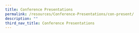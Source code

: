```yaml
---
title: Conference Presentations
permalink: /resources/Conference-Presentations/con-present/
description: ""
third_nav_title: Conference Presentations
---
```

